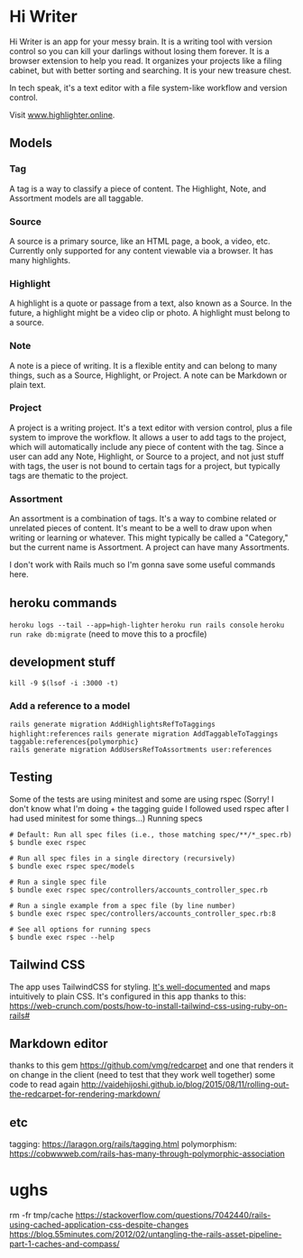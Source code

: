 # Hi Writer
Hi Writer is an app for your messy brain. It is a writing tool with version control so you can kill your darlings without losing them forever. It is a browser extension to help you read. It organizes your projects like a filing cabinet, but with better sorting and searching. It is your new treasure chest. 

In tech speak, it's a text editor with a file system-like workflow and version control.

Visit www.highlighter.online.

## Models
### Tag
  A tag is a way to classify a piece of content. The Highlight, Note, and Assortment models are all taggable.
### Source
  A source is a primary source, like an HTML page, a book, a video, etc. Currently only supported for any content viewable via a browser. It has many highlights. 
### Highlight
  A highlight is a quote or passage from a text, also known as a Source. In the future, a highlight might be a video clip or photo. A highlight must belong to a source.
### Note
  A note is a piece of writing. It is a flexible entity and can belong to many things, such as a Source, Highlight, or Project. A note can be Markdown or plain text.
### Project
  A project is a writing project. It's a text editor with version control, plus a file system to improve the workflow. It allows a user to add tags to the project, which will automatically include any piece of content with the tag. Since a user can add any Note, Highlight, or Source to a project, and not just stuff with tags, the user is not bound to certain tags for a project, but typically tags are thematic to the project.
### Assortment
  An assortment is a combination of tags. It's a way to combine related or unrelated pieces of content. It's meant to be a well to draw upon when writing or learning or whatever. This might typically be called a "Category," but the current name is Assortment. A project can have many Assortments.


I don't work with Rails much so I'm gonna save some useful commands here.

## heroku commands
`heroku logs --tail --app=high-lighter`
`heroku run rails console`
`heroku run rake db:migrate` (need to move this to a procfile)

## development stuff
`kill -9 $(lsof -i :3000 -t)`


### Add a reference to a model
`rails generate migration AddHighlightsRefToTaggings highlight:references`
`rails generate migration AddTaggableToTaggings taggable:references{polymorphic}`\
`rails generate migration AddUsersRefToAssortments user:references`


## Testing
Some of the tests are using minitest and some are using rspec (Sorry! I don't know what I'm doing + the tagging guide I followed used rspec after I had used minitest for some things...)
Running specs
```
# Default: Run all spec files (i.e., those matching spec/**/*_spec.rb)
$ bundle exec rspec

# Run all spec files in a single directory (recursively)
$ bundle exec rspec spec/models

# Run a single spec file
$ bundle exec rspec spec/controllers/accounts_controller_spec.rb

# Run a single example from a spec file (by line number)
$ bundle exec rspec spec/controllers/accounts_controller_spec.rb:8

# See all options for running specs
$ bundle exec rspec --help
```

## Tailwind CSS
The app uses TailwindCSS for styling. [It's well-documented](https://tailwindcss.com/docs/utility-first) and maps intuitively to plain CSS. It's configured in this app thanks to this:
https://web-crunch.com/posts/how-to-install-tailwind-css-using-ruby-on-rails#


## Markdown editor
thanks to this gem https://github.com/vmg/redcarpet
and one that renders it on change in the client (need to test that they work well together)
some code to read again http://vaidehijoshi.github.io/blog/2015/08/11/rolling-out-the-redcarpet-for-rendering-markdown/

## etc
tagging: https://laragon.org/rails/tagging.html
polymorphism: https://cobwwweb.com/rails-has-many-through-polymorphic-association

# ughs
rm -fr tmp/cache
https://stackoverflow.com/questions/7042440/rails-using-cached-application-css-despite-changes
https://blog.55minutes.com/2012/02/untangling-the-rails-asset-pipeline-part-1-caches-and-compass/